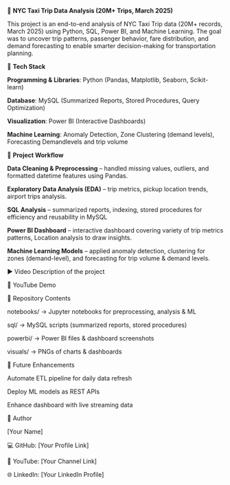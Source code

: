 🚖 **NYC Taxi Trip Data Analysis (20M+ Trips, March 2025)**

This project is an end-to-end analysis of NYC Taxi Trip data (20M+ records, March 2025) using Python, SQL, Power BI, and Machine Learning.
The goal was to uncover trip patterns, passenger behavior, fare distribution, and demand forecasting to enable smarter decision-making for transportation planning.

🔧 **Tech Stack**

**Programming & Libraries**: Python (Pandas, Matplotlib, Seaborn, Scikit-learn)

**Database**: MySQL (Summarized Reports, Stored Procedures, Query Optimization)

**Visualization**: Power BI (Interactive Dashboards)

**Machine Learning**: Anomaly Detection, Zone Clustering (demand levels), Forecasting Demandlevels and trip volume

📂 **Project Workflow**

**Data Cleaning & Preprocessing** – handled missing values, outliers, and formatted datetime features using Pandas.

**Exploratory Data Analysis (EDA)** – trip metrics, pickup location trends, airport trips analysis.

**SQL Analysis** – summarized reports, indexing, stored procedures for efficiency and reusability in MySQL

**Power BI Dashboard** – interactive dashboard covering variety of trip metrics patterns, Location analysis to draw insights.

**Machine Learning Models** – applied anomaly detection, clustering for zones (demand-level), and forecasting for trip volume & demand levels.

▶️ Video Description of the project

🎥 YouTube Demo

📑 Repository Contents

notebooks/ → Jupyter notebooks for preprocessing, analysis & ML

sql/ → MySQL scripts (summarized reports, stored procedures)

powerbi/ → Power BI files & dashboard screenshots

visuals/ → PNGs of charts & dashboards

🚀 Future Enhancements

Automate ETL pipeline for daily data refresh

Deploy ML models as REST APIs

Enhance dashboard with live streaming data

👤 Author

[Your Name]

💻 GitHub: [Your Profile Link]

🎥 YouTube: [Your Channel Link]

🌐 LinkedIn: [Your LinkedIn Profile]

